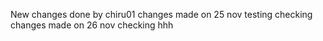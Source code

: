 New changes done by chiru01
changes made on 25 nov
testing
checking
changes made on 26 nov
checking
hhh


